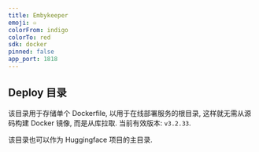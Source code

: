 ```yaml
---
title: Embykeeper
emoji: ♾️
colorFrom: indigo
colorTo: red
sdk: docker
pinned: false
app_port: 1818
---
```


## Deploy 目录

该目录用于存储单个 Dockerfile, 以用于在线部署服务的根目录, 这样就无需从源码构建 Docker 镜像, 而是从库拉取. 当前有效版本: `v3.2.33`.

该目录也可以作为 Huggingface 项目的主目录.
